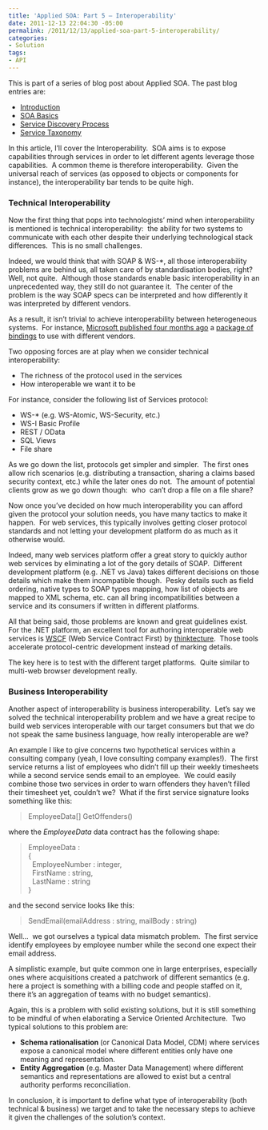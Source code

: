 ```yaml
---
title: 'Applied SOA: Part 5 – Interoperability'
date: 2011-12-13 22:04:30 -05:00
permalink: /2011/12/13/applied-soa-part-5-interoperability/
categories:
- Solution
tags:
- API
---
```

<p>This is part of a series of blog post about Applied SOA. The past blog entries are:</p>  <ul>   <li><a href="http://vincentlauzon.wordpress.com/2011/06/17/applied-soa-part-1-introduction/">Introduction</a> </li>    <li><a title="Preview “Applied SOA- Part 2 – SOA Basics”" href="http://vincentlauzon.wordpress.com/2011/11/27/applied-soa-part-2-soa-basics/">SOA Basics</a> </li>    <li><a href="http://vincentlauzon.wordpress.com/2011/11/29/applied-soa-part-3-service-discovery-process/">Service Discovery Process</a> </li>    <li><a href="http://vincentlauzon.wordpress.com/2011/12/09/applied-soa-part-4-service-taxonomy/">Service Taxonomy</a> </li> </ul>  <p>In this article, I’ll cover the Interoperability.&#160; SOA aims is to expose capabilities through services in order to let different agents leverage those capabilities.&#160; A common theme is therefore interoperability.&#160; Given the universal reach of services (as opposed to objects or components for instance), the interoperability bar tends to be quite high.</p>  <h3>Technical Interoperability</h3>  <p>Now the first thing that pops into technologists’ mind when interoperability is mentioned is technical interoperability:&#160; the ability for two systems to communicate with each other despite their underlying technological stack differences.&#160; This is no small challenges.</p>  <p>Indeed, we would think that with SOAP &amp; WS-*, all those interoperability problems are behind us, all taken care of by standardisation bodies, right?&#160; Well, not quite.&#160; Although those standards enable basic interoperability in an unprecedented way, they still do not guarantee it.&#160; The center of the problem is the way SOAP specs can be interpreted and how differently it was interpreted by different vendors.</p>  <p>As a result, it isn’t trivial to achieve interoperability between heterogeneous systems.&#160; For instance, <a href="http://vincentlauzon.wordpress.com/2011/08/02/wcf-express-interop-bindings/">Microsoft published four months ago</a> a <a href="http://wcf.codeplex.com/wikipage?title=WCF%20Express%20Interop%20Bindings">package of bindings</a> to use with different vendors.</p>  <p>Two opposing forces are at play when we consider technical interoperability:</p>  <ul>   <li>The richness of the protocol used in the services </li>    <li>How interoperable we want it to be </li> </ul>  <p>For instance, consider the following list of Services protocol: </p>  <ul>   <li>WS-* (e.g. WS-Atomic, WS-Security, etc.)</li>    <li>WS-I Basic Profile</li>    <li>REST / OData</li>    <li>SQL Views</li>    <li>File share</li> </ul>  <p>As we go down the list, protocols get simpler and simpler.&#160; The first ones allow rich scenarios (e.g. distributing a transaction, sharing a claims based security context, etc.) while the later ones do not.&#160; The amount of potential clients grow as we go down though:&#160; who&#160; can’t drop a file on a file share?</p>  <p>Now once you’ve decided on how much interoperability you can afford given the protocol your solution needs, you have many tactics to make it happen.&#160; For web services, this typically involves getting closer protocol standards and not letting your development platform do as much as it otherwise would.</p>  <p>Indeed, many web services platform offer a great story to quickly author web services by eliminating a lot of the gory details of SOAP.&#160; Different development platform (e.g. .NET vs Java) takes different decisions on those details which make them incompatible though.&#160; Pesky details such as field ordering, native types to SOAP types mapping, how list of objects are mapped to XML schema, etc. can all bring incompatibilities between a service and its consumers if written in different platforms.</p>  <p>All that being said, those problems are known and great guidelines exist.&#160; For the .NET platform, an excellent tool for authoring interoperable web services is <a href="http://www.thinktecture.com/resourcearchive/tools-and-software/wscf">WSCF</a> (Web Service Contract First) by <a href="http://www.thinktecture.com/">thinktecture</a>.&#160; Those tools accelerate protocol-centric development instead of marking details.</p>  <p>The key here is to test with the different target platforms.&#160; Quite similar to multi-web browser development really.</p>  <h3>Business Interoperability</h3>  <p>Another aspect of interoperability is business interoperability.&#160; Let’s say we solved the technical interoperability problem and we have a great recipe to build web services interoperable with our target consumers but that we do not speak the same business language, how really interoperable are we?</p>  <p>An example I like to give concerns two hypothetical services within a consulting company (yeah, I love consulting company examples!).&#160; The first service returns a list of employees who didn’t fill up their weekly timesheets while a second service sends email to an employee.&#160; We could easily combine those two services in order to warn offenders they haven’t filled their timesheet yet, couldn’t we?&#160; What if the first service signature looks something like this:</p>  <blockquote>   <p>EmployeeData[] GetOffenders()</p> </blockquote>  <p>where the <em>EmployeeData</em> data contract has the following shape:</p>  <blockquote>   <p><font>EmployeeData :</font>       <br /><font>{        <br />&#160; EmployeeNumber : integer,         <br />&#160; FirstName : string,</font>       <br /><font>&#160; LastName : string</font>       <br /><font>}</font></p> </blockquote>  <p>and the second service looks like this:</p>  <blockquote>   <p>SendEmail(emailAddress : string, mailBody : string)</p> </blockquote>  <p>Well…&#160; we got ourselves a typical data mismatch problem.&#160; The first service identify employees by employee number while the second one expect their email address.</p>  <p>A simplistic example, but quite common one in large enterprises, especially ones where acquisitions created a patchwork of different semantics (e.g. here a project is something with a billing code and people staffed on it, there it’s an aggregation of teams with no budget semantics).</p>  <p>Again, this is a problem with solid existing solutions, but it is still something to be mindful of when elaborating a Service Oriented Architecture.&#160; Two typical solutions to this problem are:</p>  <ul>   <li><strong>Schema rationalisation </strong>(or Canonical Data Model, CDM) where services expose a canonical model where different entities only have one meaning and representation.</li>    <li><strong>Entity Aggregation</strong> (e.g. Master Data Management) where different semantics and representations are allowed to exist but a central authority performs reconciliation.</li> </ul>  <p>In conclusion, it is important to define what type of interoperability (both technical &amp; business) we target and to take the necessary steps to achieve it given the challenges of the solution’s context.</p>